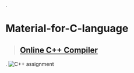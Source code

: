 
.

# Material-for-C-language

> ## [Online C++ Compiler](https://www.onlinegdb.com/online_c++_compiler)

.
![C++ assignment](https://github.com/IsmealAlAswad/Material-for-C-language/assets/146756819/456cd63b-3909-44ce-91d5-11c3e0c0197f)
